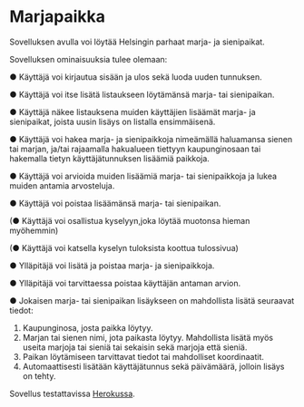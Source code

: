 # Marjapaikka

Sovelluksen avulla voi löytää Helsingin parhaat marja- ja sienipaikat.

Sovelluksen ominaisuuksia tulee olemaan:

● Käyttäjä voi kirjautua sisään ja ulos sekä luoda uuden tunnuksen.

● Käyttäjä voi itse lisätä listaukseen löytämänsä marja- tai sienipaikan.

● Käyttäjä näkee listauksena muiden käyttäjien lisäämät marja- ja sienipaikat, joista uusin lisäys on listalla ensimmäisenä.

● Käyttäjä voi hakea marja- ja sienipaikkoja nimeämällä haluamansa sienen tai marjan, ja/tai rajaamalla hakualueen tiettyyn kaupunginosaan tai hakemalla tietyn käyttäjätunnuksen lisäämiä paikkoja.

● Käyttäjä voi arvioida muiden lisäämiä marja- tai sienipaikkoja ja lukea muiden antamia arvosteluja.

● Käyttäjä voi poistaa lisäämänsä marja- tai sienipaikan.

(● Käyttäjä voi osallistua kyselyyn,joka löytää muotonsa hieman myöhemmin)

(● Käyttäjä voi katsella kyselyn tuloksista koottua tulossivua)

● Ylläpitäjä voi lisätä ja poistaa marja- ja sienipaikkoja.

● Ylläpitäjä voi tarvittaessa poistaa käyttäjän antaman arvion.

● Jokaisen marja- tai sienipaikan lisäykseen on mahdollista lisätä seuraavat tiedot:
  1. Kaupunginosa, josta paikka löytyy.
  2. Marjan tai sienen nimi, jota paikasta löytyy. Mahdollista lisätä myös useita marjoja tai sieniä tai sekaisin sekä marjoja että sieniä.
  3. Paikan löytämiseen tarvittavat tiedot tai mahdolliset koordinaatit.
  4. Automaattisesti lisätään käyttäjätunnus sekä päivämäärä, jolloin lisäys on tehty.

Sovellus testattavissa 
<a href="http://marjapaikka.herokuapp.com">Herokussa</a>.
